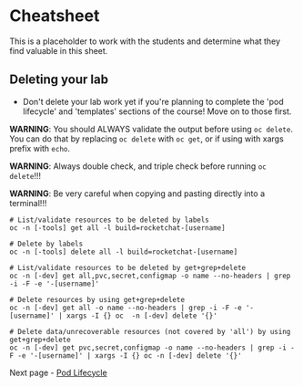 # Cheatsheet
This is a placeholder to work with the students and determine what they find valuable in this sheet. 

## Deleting your lab
- Don't delete your lab work yet if you're planning to complete the 'pod lifecycle' and 'templates' sections of the course! Move on to those first. 

__WARNING__: You should ALWAYS validate the output before using `oc delete`. You can do that by replacing `oc delete` with `oc get`, or if using with xargs prefix with `echo`.

__WARNING__: Always double check, and triple check before running `oc delete`!!!

__WARNING__: Be very careful when copying and pasting directly into a terminal!!!

```
# List/validate resources to be deleted by labels
oc -n [-tools] get all -l build=rocketchat-[username]

# Delete by labels
oc -n [-tools] delete all -l build=rocketchat-[username]

# List/validate resources to be deleted by get+grep+delete
oc -n [-dev] get all,pvc,secret,configmap -o name --no-headers | grep -i -F -e '-[username]'

# Delete resources by using get+grep+delete
oc -n [-dev] get all -o name --no-headers | grep -i -F -e '-[username]' | xargs -I {} oc  -n [-dev] delete '{}'

# Delete data/unrecoverable resources (not covered by 'all') by using get+grep+delete
oc -n [-dev] get pvc,secret,configmap -o name --no-headers | grep -i -F -e '-[username]' | xargs -I {} oc -n [-dev] delete '{}'

```
Next page - [Pod Lifecycle](./15_pod_lifecycle.md)
